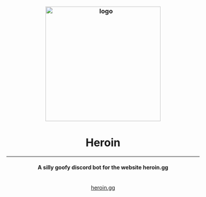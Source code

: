 <div align="center">
    <h3>
        <img alt="logo" src="https://static.wikia.nocookie.net/megamitensei/images/3/32/FusionSpellCutIn.png" width="300px">
        <h1><span style="pointer-events: none;">Heroin</span></h1>
        <hr style="pointer-events: none;">
        <h4><span style="pointer-events: none;">A silly goofy discord bot for the website heroin.gg</span></h4>
        <br>
        <a href="https://heroin.gg">heroin.gg</a>
    </h3>
</div>
